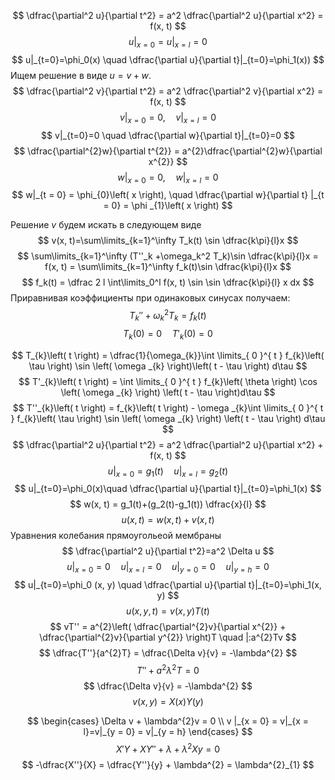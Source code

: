$$
\dfrac{\partial^2 u}{\partial t^2} = a^2 \dfrac{\partial^2 u}{\partial x^2} = f(x, t)
$$
$$
u|_{x=0}=u|_{x=l} = 0
$$
$$
u|_{t=0}=\phi_0(x) \quad \dfrac{\partial u}{\partial t}|_{t=0}=\phi_1(x))
$$
Ищем решение в виде $u=v+w$.
$$
\dfrac{\partial^2 v}{\partial t^2} = a^2 \dfrac{\partial^2 v}{\partial x^2} = f(x, t)
$$
$$
v|_{x=0}=0,\quad   v|_{x=l} = 0
$$
$$
v|_{t=0}=0 \quad \dfrac{\partial w}{\partial t}|_{t=0}=0
$$
$$
\dfrac{\partial^{2}w}{\partial t^{2}} = a^{2}\dfrac{\partial^{2}w}{\partial x^{2}}
$$
$$
w |_{x = 0} = 0, \quad w|_{x = l} = 0
$$
$$
w|_{t = 0} = \phi_{0}\left( x \right), \quad \dfrac{\partial w}{\partial t} |_{t = 0} =  \phi _{1}\left( x \right)  
$$

Решение $v$ будем искать в следующем виде
$$
v(x, t)=\sum\limits_{k=1}^\infty T_k(t) \sin \dfrac{k\pi}{l}x
$$
$$
\sum\limits_{k=1}^\infty (T''_k +\omega_k^2 T_k)\sin \dfrac{k\pi}{l}x = f(x, t) = \sum\limits_{k=1}^\infty f_k(t)\sin \dfrac{k\pi}{l}x
$$
$$
f_k(t) = \dfrac 2 l \int\limits_0^l f(x, t) \sin \sin \dfrac{k\pi}{l} x dx
$$
Приравнивая коэффициенты при одинаковых синусах получаем:
$$
T_k '' + \omega^2_k T_k=f_k(t)
$$
$$
T_k(0)=0\quad T'_k(0)=0
$$

$$
T_{k}\left( t \right)  = \dfrac{1}{\omega_{k}}\int \limits_{ 0 }^{ t } f_{k}\left( \tau \right) \sin \left( \omega _{k} \right)\left( t - \tau \right) d\tau
$$
$$
T'_{k}\left( t \right)  = \int \limits_{ 0 }^{ t } f_{k}\left( \theta \right) \cos \left( \omega _{k} \right) \left( t - \tau \right)d\tau 
$$
$$
T''_{k}\left( t \right)  = f_{k}\left( t \right) - \omega _{k}\int \limits_{ 0 }^{ t } f_{k}\left( \tau \right)  \sin \left( \omega _{k} \right) \left( t - \tau \right) d\tau
$$
$$
\dfrac{\partial^2 u}{\partial t^2} = a^2 \dfrac{\partial^2 u}{\partial x^2} + f(x, t)
$$
$$
u|_{x=0}=g_1(t) \quad u|_{x=l} = g_2(t)
$$
$$
u|_{t=0}=\phi_0(x)\quad \dfrac{\partial u}{\partial t}|_{t=0}=\phi_1(x)
$$
$$
w(x, t) = g_1(t)+(g_2(t)-g_1(t)) \dfrac{x}{l}
$$
$$
u(x, t)=w(x, t)+v(x, t)
$$
Уравнения колебания прямоугольеой мембраны
$$
\dfrac{\partial^2 u}{\partial t^2}=a^2 \Delta u
$$
$$
u|_{x=0}=0 \quad u|_{x=l}=0\quad u|_{y=0}=0 \quad u|_{y=h}=0
$$
$$
u|_{t=0}=\phi_0 (x, y) \quad \dfrac{\partial u}{\partial t}|_{t=0}=\phi_1(x, y)
$$
$$
u\left( x, y, t \right)  = v\left( x, y \right)  T\left( t \right)
$$
$$
vT'' = a^{2}\left( \dfrac{\partial^{2}v}{\partial x^{2}} + \dfrac{\partial^{2}v}{\partial y^{2}} \right)T  \quad |:a^{2}Tv 
$$
$$
\dfrac{T''}{a^{2}T} = \dfrac{\Delta v}{v} = -\lambda^{2}
$$
$$
T'' + a^{2}\lambda^{2}T = 0
$$
$$
\dfrac{\Delta v}{v} = -\lambda^{2}
$$ $$
v\left( x, y \right) = X\left( x \right) Y\left( y \right) 
$$

$$
\begin{cases}
\Delta v + \lambda^{2}v = 0 \\
v |_{x = 0} = v|_{x = l}=v|_{y = 0} = v|_{y = h}
\end{cases}
$$
$$
X'Y + XY'' + \lambda + \lambda^{2}Xy = 0
$$
$$
-\dfrac{X''}{X} = \dfrac{Y''}{y} + \lambda^{2} = \lambda^{2}_{1}
$$